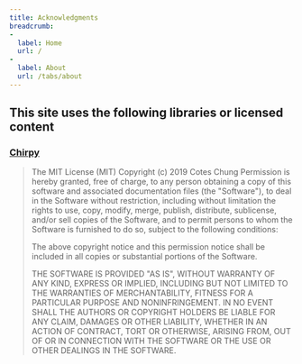 ```yaml
---
title: Acknowledgments
breadcrumb:
- 
  label: Home
  url: /
- 
  label: About
  url: /tabs/about
---
```

## This site uses the following libraries or licensed content

### [Chirpy](https://github.com/cotes2020/jekyll-theme-chirpy/blob/master/LICENSE)
> The MIT License (MIT)
> Copyright (c) 2019 Cotes Chung
> Permission is hereby granted, free of charge, to any person obtaining a copy of this software and associated documentation files (the "Software"), to deal in the Software without restriction, including without limitation the rights to use, copy, modify, merge, publish, distribute, sublicense, and/or sell copies of the Software, and to permit persons to whom the Software is furnished to do so, subject to the following conditions:
>
> The above copyright notice and this permission notice shall be included in all copies or substantial portions of the Software.
>
> THE SOFTWARE IS PROVIDED "AS IS", WITHOUT WARRANTY OF ANY KIND, EXPRESS OR IMPLIED, INCLUDING BUT NOT LIMITED TO THE WARRANTIES OF MERCHANTABILITY, FITNESS FOR A PARTICULAR PURPOSE AND NONINFRINGEMENT. IN NO EVENT SHALL THE AUTHORS OR COPYRIGHT HOLDERS BE LIABLE FOR ANY CLAIM, DAMAGES OR OTHER LIABILITY, WHETHER IN AN ACTION OF CONTRACT, TORT OR OTHERWISE, ARISING FROM, OUT OF OR IN CONNECTION WITH THE SOFTWARE OR THE USE OR OTHER DEALINGS IN THE SOFTWARE.
